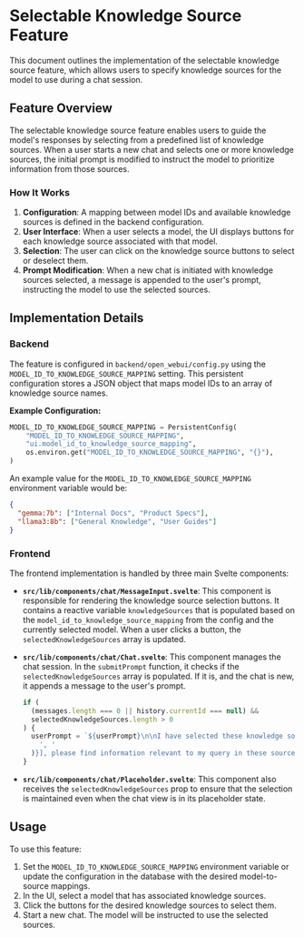 # Selectable Knowledge Source Feature

This document outlines the implementation of the selectable knowledge source feature, which allows users to specify knowledge sources for the model to use during a chat session.

## Feature Overview

The selectable knowledge source feature enables users to guide the model's responses by selecting from a predefined list of knowledge sources. When a user starts a new chat and selects one or more knowledge sources, the initial prompt is modified to instruct the model to prioritize information from those sources.

### How It Works

1.  **Configuration**: A mapping between model IDs and available knowledge sources is defined in the backend configuration.
2.  **User Interface**: When a user selects a model, the UI displays buttons for each knowledge source associated with that model.
3.  **Selection**: The user can click on the knowledge source buttons to select or deselect them.
4.  **Prompt Modification**: When a new chat is initiated with knowledge sources selected, a message is appended to the user's prompt, instructing the model to use the selected sources.

## Implementation Details

### Backend

The feature is configured in `backend/open_webui/config.py` using the `MODEL_ID_TO_KNOWLEDGE_SOURCE_MAPPING` setting. This persistent configuration stores a JSON object that maps model IDs to an array of knowledge source names.

**Example Configuration:**

```python
MODEL_ID_TO_KNOWLEDGE_SOURCE_MAPPING = PersistentConfig(
    "MODEL_ID_TO_KNOWLEDGE_SOURCE_MAPPING",
    "ui.model_id_to_knowledge_source_mapping",
    os.environ.get("MODEL_ID_TO_KNOWLEDGE_SOURCE_MAPPING", "{}"),
)
```

An example value for the `MODEL_ID_TO_KNOWLEDGE_SOURCE_MAPPING` environment variable would be:

```json
{
  "gemma:7b": ["Internal Docs", "Product Specs"],
  "llama3:8b": ["General Knowledge", "User Guides"]
}
```

### Frontend

The frontend implementation is handled by three main Svelte components:

-   **`src/lib/components/chat/MessageInput.svelte`**: This component is responsible for rendering the knowledge source selection buttons. It contains a reactive variable `knowledgeSources` that is populated based on the `model_id_to_knowledge_source_mapping` from the config and the currently selected model. When a user clicks a button, the `selectedKnowledgeSources` array is updated.

-   **`src/lib/components/chat/Chat.svelte`**: This component manages the chat session. In the `submitPrompt` function, it checks if the `selectedKnowledgeSources` array is populated. If it is, and the chat is new, it appends a message to the user's prompt.

    ```javascript
    if (
      (messages.length === 0 || history.currentId === null) &&
      selectedKnowledgeSources.length > 0
    ) {
      userPrompt = `${userPrompt}\n\nI have selected these knowledge source(s): [${selectedKnowledgeSources.join(
        ', '
      )}], please find information relevant to my query in these sources.`;
    }
    ```

-   **`src/lib/components/chat/Placeholder.svelte`**: This component also receives the `selectedKnowledgeSources` prop to ensure that the selection is maintained even when the chat view is in its placeholder state.

## Usage

To use this feature:

1.  Set the `MODEL_ID_TO_KNOWLEDGE_SOURCE_MAPPING` environment variable or update the configuration in the database with the desired model-to-source mappings.
2.  In the UI, select a model that has associated knowledge sources.
3.  Click the buttons for the desired knowledge sources to select them.
4.  Start a new chat. The model will be instructed to use the selected sources.
